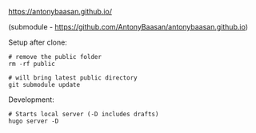 
https://antonybaasan.github.io/

(submodule - https://github.com/AntonyBaasan/antonybaasan.github.io)

Setup after clone:

``` 
# remove the public folder
rm -rf public

# will bring latest public directory 
git submodule update
```

Development:
```
# Starts local server (-D includes drafts)
hugo server -D
```


